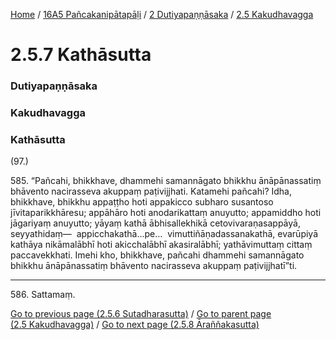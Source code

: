 
[Home](/) / [16A5 Pañcakanipātapāḷi](../../../16A5.md) / [2 Dutiyapaṇṇāsaka](../../2.md) / [2.5 Kakudhavagga](../2.5.md)

# 2.5.7 Kathāsutta

### Dutiyapaṇṇāsaka

### Kakudhavagga

### Kathāsutta

(97.)

585\. “Pañcahi, bhikkhave, dhammehi samannāgato bhikkhu ānāpānassatiṃ bhāvento nacirasseva akuppaṃ paṭivijjhati. Katamehi pañcahi? Idha, bhikkhave, bhikkhu appaṭṭho hoti appakicco subharo susantoso jīvitaparikkhāresu; appāhāro hoti anodarikattaṃ anuyutto; appamiddho hoti jāgariyaṃ anuyutto; yāyaṃ kathā ābhisallekhikā cetovivaraṇasappāyā, seyyathidaṃ—  appicchakathā…pe…  vimuttiñāṇadassanakathā, evarūpiyā kathāya nikāmalābhī hoti akicchalābhī akasiralābhī; yathāvimuttaṃ cittaṃ paccavekkhati. Imehi kho, bhikkhave, pañcahi dhammehi samannāgato bhikkhu ānāpānassatiṃ bhāvento nacirasseva akuppaṃ paṭivijjhatī”ti.

---

586\. Sattamaṃ.



[Go to previous page (2.5.6 Sutadharasutta)](2.5.6.md) / [Go to parent page (2.5 Kakudhavagga)](../2.5.md) / [Go to next page (2.5.8 Āraññakasutta)](2.5.8.md)


